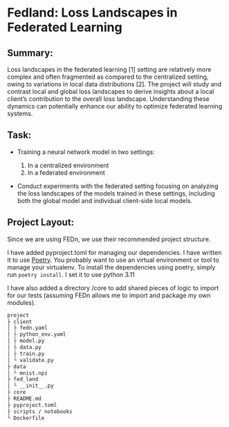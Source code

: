 # Fedland: Loss Landscapes in Federated Learning
## Summary:
Loss landscapes in the federated learning [1] setting are relatively more complex and often fragmented as compared to the centralized setting, owing to variations in local data distributions [2]. The project will study and contrast local and global loss landscapes to derive insights about a local client’s contribution to the overall loss landscape. Understanding these dynamics can potentially enhance our ability to optimize federated learning systems.

## Task:
- Training a neural network model in two settings:
    1. In a centralized environment
    2. In a federated environment

- Conduct experiments with the federated setting focusing on analyzing the loss landscapes of the models trained in these settings, including both the global model and individual client-side local models.

## Project Layout:

Since we are using FEDn, we use their recommended project structure.

I have added pyproject.toml for managing our dependencies. I have written it to use [Poetry](https://python-poetry.org/). You probably want to use an virtual environment or tool to manage your virtualenv. To install the dependencies using poetry, simply run `poetry install`. I set it to use python 3.11

I have also added a directory /core to add shared pieces of logic to import for our tests (assuming FEDn allows me to import and package my own modules).
```txt
project
├ client
│ ├ fedn.yaml
│ ├ python_env.yaml
│ ├ model.py
│ ├ data.py
│ ├ train.py
│ └ validate.py
├ data
│ └ mnist.npz
├ fed_land
│ └ __init__.py
├ core
├ README.md
├ pyproject.toml
├ scripts / notebooks
└ Dockerfile
```
